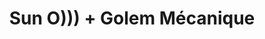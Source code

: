---
layout: post
category: concert
title: Sun O))) + Golem Mécanique
artists: 
- Sun O)))
- Golem Mécanique
place: 
- La Gaîté Lyrique
country: France
city: Paris
---